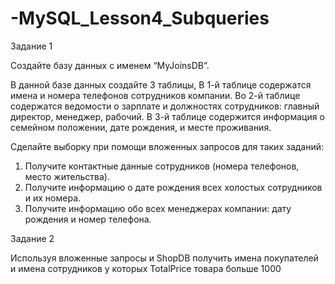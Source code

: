 # -MySQL_Lesson4_Subqueries

Задание 1

Создайте базу данных с именем “MyJoinsDB”. 

В данной базе данных создайте 3 таблицы, В 1-й таблице содержатся имена и номера телефонов сотрудников компании.
Во 2-й таблице содержатся ведомости о зарплате и должностях сотрудников: главный директор, менеджер, рабочий.
В 3-й таблице содержится информация о семейном положении, дате рождения, и месте проживания.

Сделайте выборку при помощи вложенных запросов для таких заданий:
1) Получите контактные данные сотрудников (номера телефонов, место жительства).
2) Получите информацию о дате рождения всех холостых сотрудников и их номера.
3) Получите информацию обо всех менеджерах компании: дату рождения и номер телефона. 

Задание 2

Используя вложенные запросы и ShopDB получить имена покупателей и имена сотрудников у которых TotalPrice товара больше 1000
